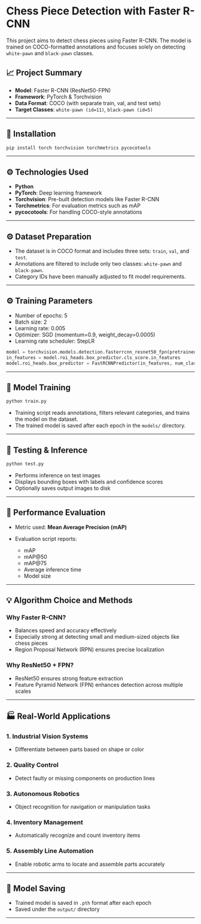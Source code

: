 # Chess Piece Detection with Faster R-CNN

This project aims to detect chess pieces using Faster R-CNN. The model is trained on COCO-formatted annotations and focuses solely on detecting `white-pawn` and `black-pawn` classes.

## 📈 Project Summary

* **Model**: Faster R-CNN (ResNet50-FPN)
* **Framework**: PyTorch & Torchvision
* **Data Format**: COCO (with separate train, val, and test sets)
* **Target Classes**: `white-pawn (id=11)`, `black-pawn (id=5)`

---

## 🔧 Installation

```bash
pip install torch torchvision torchmetrics pycocotools
```

---

## ⚙️ Technologies Used

* **Python**
* **PyTorch**: Deep learning framework
* **Torchvision**: Pre-built detection models like Faster R-CNN
* **Torchmetrics**: For evaluation metrics such as mAP
* **pycocotools**: For handling COCO-style annotations

---

## ⚙️ Dataset Preparation

* The dataset is in COCO format and includes three sets: `train`, `val`, and `test`.
* Annotations are filtered to include only two classes: `white-pawn` and `black-pawn`.
* Category IDs have been manually adjusted to fit model requirements.

---

## ⚙️ Training Parameters

* Number of epochs: 5
* Batch size: 2
* Learning rate: 0.005
* Optimizer: SGD (momentum=0.9, weight\_decay=0.0005)
* Learning rate scheduler: StepLR

```python
model = torchvision.models.detection.fasterrcnn_resnet50_fpn(pretrained=True)
in_features = model.roi_heads.box_predictor.cls_score.in_features
model.roi_heads.box_predictor = FastRCNNPredictor(in_features, num_classes)
```

---

## 🔄 Model Training

```bash
python train.py
```

* Training script reads annotations, filters relevant categories, and trains the model on the dataset.
* The trained model is saved after each epoch in the `models/` directory.

---

## 🧪 Testing & Inference

```bash
python test.py
```

* Performs inference on test images
* Displays bounding boxes with labels and confidence scores
* Optionally saves output images to disk

---

## 🔬 Performance Evaluation

* Metric used: **Mean Average Precision (mAP)**
* Evaluation script reports:

  * mAP
  * mAP\@50
  * mAP\@75
  * Average inference time
  * Model size

---

## 💡 Algorithm Choice and Methods

### Why Faster R-CNN?

* Balances speed and accuracy effectively
* Especially strong at detecting small and medium-sized objects like chess pieces
* Region Proposal Network (RPN) ensures precise localization

### Why ResNet50 + FPN?

* ResNet50 ensures strong feature extraction
* Feature Pyramid Network (FPN) enhances detection across multiple scales

---

## 🏭 Real-World Applications

### 1. Industrial Vision Systems

* Differentiate between parts based on shape or color

### 2. Quality Control

* Detect faulty or missing components on production lines

### 3. Autonomous Robotics

* Object recognition for navigation or manipulation tasks

### 4. Inventory Management

* Automatically recognize and count inventory items

### 5. Assembly Line Automation

* Enable robotic arms to locate and assemble parts accurately

---

## 💾 Model Saving

* Trained model is saved in `.pth` format after each epoch
* Saved under the `output/` directory

---
